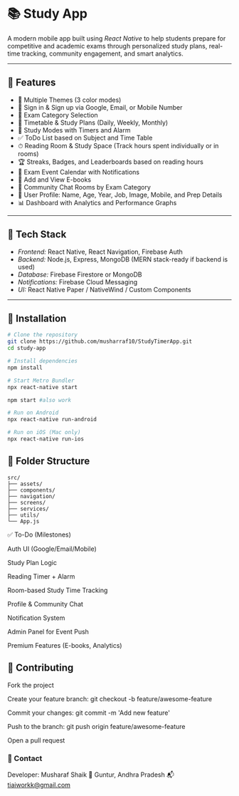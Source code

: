 # 📚 Study App

A modern mobile app built using *React Native* to help students prepare for competitive and academic exams through personalized study plans, real-time tracking, community engagement, and smart analytics.

---

## 🚀 Features

- 🎨 Multiple Themes (3 color modes)
- 🔐 Sign in & Sign up via Google, Email, or Mobile Number
- 🧪 Exam Category Selection
- 📅 Timetable & Study Plans (Daily, Weekly, Monthly)
- 🧠 Study Modes with Timers and Alarm
- ✅ ToDo List based on Subject and Time Table
- ⏱ Reading Room & Study Space (Track hours spent individually or in rooms)
- 🏆 Streaks, Badges, and Leaderboards based on reading hours
- 📆 Exam Event Calendar with Notifications
- 📖 Add and View E-books
- 💬 Community Chat Rooms by Exam Category
- 👤 User Profile: Name, Age, Year, Job, Image, Mobile, and Prep Details
- 📊 Dashboard with Analytics and Performance Graphs

---

## 🧱 Tech Stack

- *Frontend:* React Native, React Navigation, Firebase Auth
- *Backend:* Node.js, Express, MongoDB (MERN stack-ready if backend is used)
- *Database:* Firebase Firestore or MongoDB
- *Notifications:* Firebase Cloud Messaging
- *UI:* React Native Paper / NativeWind / Custom Components

---

## 📲 Installation

```bash
# Clone the repository
git clone https://github.com/musharraf10/StudyTimerApp.git
cd study-app

# Install dependencies
npm install

# Start Metro Bundler
npx react-native start

npm start #also work

# Run on Android
npx react-native run-android

# Run on iOS (Mac only)
npx react-native run-ios
```

## 📁 Folder Structure
```
src/
├── assets/
├── components/
├── navigation/
├── screens/
├── services/
├── utils/
└── App.js
```

✅ To-Do (Milestones)

 Auth UI (Google/Email/Mobile)

 Study Plan Logic

 Reading Timer + Alarm

 Room-based Study Time Tracking

 Profile & Community Chat

 Notification System

 Admin Panel for Event Push

 Premium Features (E-books, Analytics)

## 🙌 Contributing

Fork the project

Create your feature branch: git checkout -b feature/awesome-feature

Commit your changes: git commit -m 'Add new feature'

Push to the branch: git push origin feature/awesome-feature

Open a pull request

### 📧 Contact

Developer: Musharaf Shaik
📍 Guntur, Andhra Pradesh
📬 tiaiworkk@gmail.com